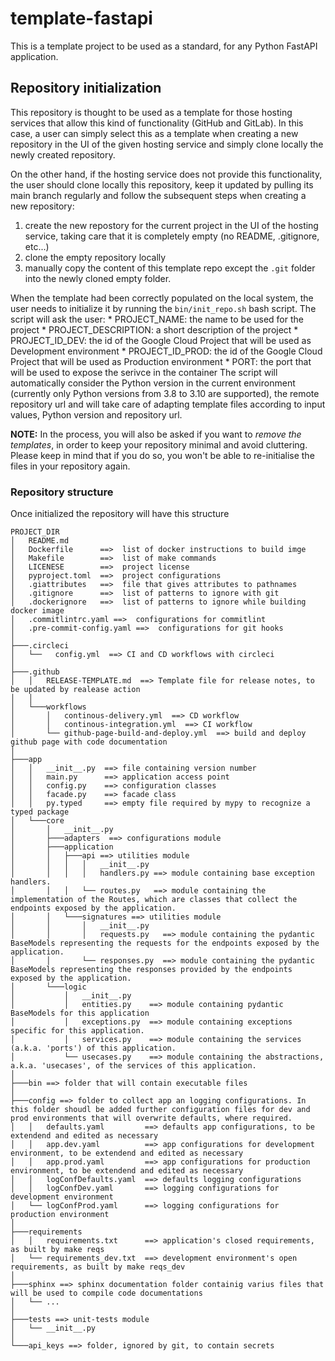 # template-fastapi

This is a template project to be used as a standard, for any Python FastAPI application.

## Repository initialization 

This repository is thought to be used as a template for those hosting services that allow this kind of functionality 
(GitHub and GitLab). In this case, a user can simply select this as a template when creating a new repository in the UI 
of the given hosting service and simply clone locally the newly created repository. 

On the other hand, if the hosting service does not provide this functionality, the user should clone locally this repository, 
keep it updated by pulling its main branch regularly and follow the subsequent steps when creating a new repository:
1. create the new repostory for the current project in the UI of the hosting service, taking care that it is completely empty (no README, .gitignore, etc...)
2. clone the empty repository locally
3. manually copy the content of this template repo except the `.git` folder into the newly cloned empty folder.

When the template had been correctly populated on the local system, the user needs to initialize it by running 
the `bin/init_repo.sh` bash script. 
The script will ask the user: 
    * PROJECT_NAME: the name to be used for the project
    * PROJECT_DESCRIPTION: a short description of the project
    * PROJECT_ID_DEV: the id of the Google Cloud Project that will be used as Development environment
    * PROJECT_ID_PROD: the id of the Google Cloud Project that will be used as Production environment
    * PORT: the port that will be used to expose the serivce in the container
The script will automatically consider the Python version in the current environment (currently only Python versions 
from 3.8 to 3.10 are supported), the remote repository url and will take care of adapting template files according 
to input values, Python version and repository url.

**NOTE:** In the process, you will also be asked if you want to *remove the templates*, 
in order to keep your repository minimal and avoid cluttering. 
Please keep in mind that if you do so, you won't be able to re-initialise the files in your repository again. 

### Repository structure
Once initialized the repository will have this structure
```
PROJECT_DIR
│   README.md
│   Dockerfile      ==>  list of docker instructions to build imge
│   Makefile        ==>  list of make commands
│   LICENESE        ==>  project license
│   pyproject.toml  ==>  project configurations
│   .giattributes   ==>  file that gives attributes to pathnames
│   .gitignore      ==>  list of patterns to ignore with git
│   .dockerignore   ==>  list of patterns to ignore while building docker image
│   .commitlintrc.yaml ==>  configurations for commitlint
│   .pre-commit-config.yaml ==>  configurations for git hooks
│
├───.circleci
│   └──   config.yml  ==> CI and CD workflows with circleci
│
├───.github
│   │   RELEASE-TEMPLATE.md  ==> Template file for release notes, to be updated by realease action
│   │
│   └───workflows
│       │   continous-delivery.yml  ==> CD workflow
│       │   continous-integration.yml  ==> CI workflow
│       └── github-page-build-and-deploy.yml  ==> build and deploy github page with code documentation
│
├───app
│   │   __init__.py  ==> file containing version number
│   │   main.py      ==> application access point
│   │   config.py    ==> configuration classes
│   │   facade.py    ==> facade class
│   │   py.typed     ==> empty file required by mypy to recognize a typed package
│   └───core
│       │   __init__.py
│       ├───adapters  ==> configurations module
│       ├───application
│       │   ├───api ==> utilities module
│       │   │   │   __init__.py 
│       │   │   │   handlers.py ==> module containing base exception handlers.
│       │   │   └── routes.py   ==> module containing the implementation of the Routes, which are classes that collect the endpoints exposed by the application.
│       │   └───signatures ==> utilities module
│       │       │   __init__.py 
│       │       │   requests.py   ==> module containing the pydantic BaseModels representing the requests for the endpoints exposed by the application.
│       │       └── responses.py  ==> module containing the pydantic BaseModels representing the responses provided by the endpoints exposed by the application.
│       └───logic
│           │   __init__.py  
│           │   entities.py    ==> module containing pydantic BaseModels for this application
│           │   exceptions.py  ==> module containing exceptions specific for this application.
│           │   services.py    ==> module containing the services (a.k.a. 'ports') of this application.
│           └── usecases.py    ==> module containing the abstractions, a.k.a. 'usecases', of the services of this application.
│   
├───bin ==> folder that will contain executable files
│
├───config ==> folder to collect app an logging configurations. In this folder shoudl be added further configuration files for dev and prod environments that will overwrite defaults, where required.
│   │   defaults.yaml         ==> defaults app configurations, to be extendend and edited as necessary
│   │   app.dev.yaml          ==> app configurations for development environment, to be extendend and edited as necessary
│   │   app.prod.yaml         ==> app configurations for production environment, to be extendend and edited as necessary
│   │   logConfDefaults.yaml  ==> defaults logging configurations
│   │   logConfDev.yaml       ==> logging configurations for development environment
│   └── logConfProd.yaml      ==> logging configurations for production environment
│   
├───requirements
│   │   requirements.txt      ==> application's closed requirements, as built by make reqs
│   └── requirements_dev.txt  ==> development environment's open requirements, as built by make reqs_dev
│   
├───sphinx ==> sphinx documentation folder containig varius files that will be used to compile code documentations
│   └── ... 
│   
├───tests ==> unit-tests module
│   └── __init__.py
│
└───api_keys ==> folder, ignored by git, to contain secrets
```
